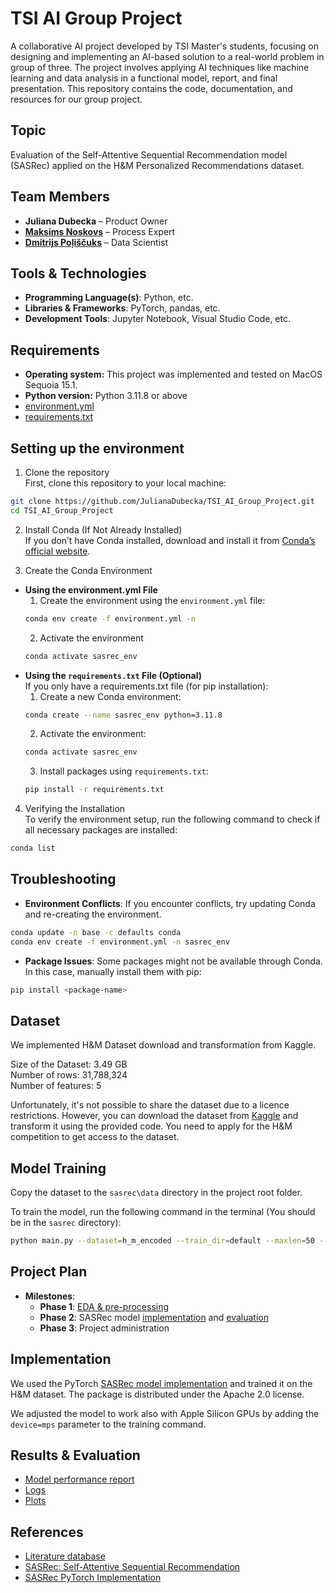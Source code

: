 # TSI AI Group Project

A collaborative AI project developed by TSI Master's students, focusing on designing and implementing an AI-based solution to a real-world problem in group of three. The project involves applying AI techniques like machine learning and data analysis in a functional model, report, and final presentation. This repository contains the code, documentation, and resources for our group project.

## **Topic**
Evaluation of the Self-Attentive Sequential Recommendation model (SASRec) applied on the H&M Personalized Recommendations dataset.

## **Team Members**
- **Juliana Dubecka** – Product Owner
- **[Maksims Noskovs](https://github.com/MaxNoLV)** – Process Expert
- **[Dmitrijs Poļiščuks](https://github.com/dimdimlv)** – Data Scientist

## **Tools & Technologies**
- **Programming Language(s)**: Python, etc.
- **Libraries & Frameworks**: PyTorch, pandas, etc.
- **Development Tools**: Jupyter Notebook, Visual Studio Code, etc.

## **Requirements**
- **Operating system:** This project was implemented and tested on MacOS Sequoia 15.1.
- **Python version:** Python 3.11.8 or above
- [environment.yml](https://github.com/JulianaDubecka/TSI_AI_Group_Project/blob/main/environment.yml)
- [requirements.txt](https://github.com/JulianaDubecka/TSI_AI_Group_Project/blob/main/requirements.txt)

## **Setting up the environment**
1. Clone the repository  
First, clone this repository to your local machine:
```bash
git clone https://github.com/JulianaDubecka/TSI_AI_Group_Project.git
cd TSI_AI_Group_Project
```
2. Install Conda (If Not Already Installed)  
If you don’t have Conda installed, download and install it from [Conda’s official website](https://anaconda.org/anaconda/conda).

3. Create the Conda Environment  
- **Using the environment.yml File**
   1. Create the environment using the `environment.yml` file:
    ```bash
    conda env create -f environment.yml -n
    ```
   2. Activate the environment
   ```bash
   conda activate sasrec_env
   ```
- **Using the `requirements.txt` File (Optional)**  
If you only have a requirements.txt file (for pip installation):
   1. Create a new Conda environment:
    ```bash
  conda create --name sasrec_env python=3.11.8
  ```
  2. Activate the environment:
  ```bash
  conda activate sasrec_env
  ```
  3. Install packages using `requirements.txt`:
  ```bash
  pip install -r requirements.txt
  ```
4. Verifying the Installation  
To verify the environment setup, run the following command to check if all necessary packages are installed:
```bash
conda list
```

## **Troubleshooting**
- **Environment Conflicts**: If you encounter conflicts, try updating Conda and re-creating the environment.
```bash
conda update -n base -c defaults conda
conda env create -f environment.yml -n sasrec_env
```
- **Package Issues**: Some packages might not be available through Conda. In this case, manually install them with pip:
```bash
pip install <package-name>
```


## **Dataset**
We implemented H&M Dataset download and transformation from Kaggle.</br>

Size of the Dataset: 3.49 GB</br>
Number of rows: 31,788,324</br>
Number of features: 5</br>

Unfortunately, it's not possible to share the dataset due to a licence restrictions. However, you can download the dataset from [Kaggle](https://www.kaggle.com/competitions/h-and-m-personalized-fashion-recommendations) and transform it using the provided code.
You need to apply for the H&M competition to get access to the dataset.

## **Model Training**

Copy the dataset to the `sasrec\data` directory in the project root folder.


To train the model, run the following command in the terminal (You should be in the `sasrec` directory):
```bash
python main.py --dataset=h_m_encoded --train_dir=default --maxlen=50 --dropout_rate=0.2 --device=mps
```


## **Project Plan**
- **Milestones**:
  - **Phase 1**: [EDA & pre-processing](https://github.com/JulianaDubecka/TSI_AI_Group_Project/blob/main/Deliverables%20%26%20Artefacts/Exploratory%20Data%20Analysis.pdf)
  - **Phase 2**: SASRec model [implementation](https://github.com/pmixer/SASRec.pytorch) and [evaluation](https://github.com/JulianaDubecka/TSI_AI_Group_Project/blob/main/Deliverables%20%26%20Artefacts/Model%20performance%20report.pdf)
  - **Phase 3**: Project administration

## **Implementation**
We used the PyTorch [SASRec model implementation](https://github.com/pmixer/SASRec.pytorch) and trained it on the H&M dataset.
The package is distributed under the Apache 2.0 license.

We adjusted the model to work also with Apple Silicon GPUs by adding the `device=mps` parameter to the training command.
## **Results & Evaluation**
- [Model performance report](https://github.com/JulianaDubecka/TSI_AI_Group_Project/blob/main/Deliverables%20%26%20Artefacts/Model%20performance%20report.pdf)
- [Logs](https://github.com/JulianaDubecka/TSI_AI_Group_Project/tree/main/logs_visualizations/logs)
- [Plots](https://github.com/JulianaDubecka/TSI_AI_Group_Project/tree/main/logs_visualizations/plots)

## **References**
- [Literature database](https://www.zotero.org/groups/5808339/sasrec_model)
- [SASRec: Self-Attentive Sequential Recommendation](https://arxiv.org/abs/1808.09781)
- [SASRec PyTorch Implementation](https://github.com/pmixer/SASRec.pytorch)

